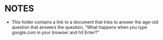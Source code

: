 # NOTES

- This folder contains a link to a document that tries to answer the age-old question that answers the question, "What happens when you type google.com in your browser and hit Enter?"
